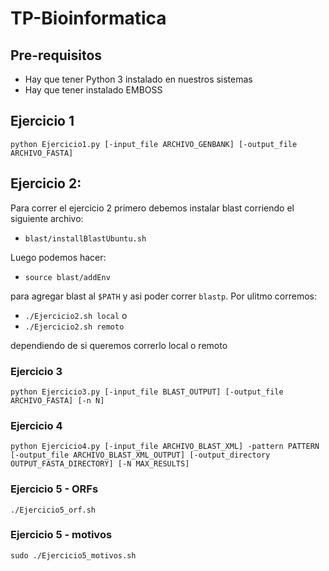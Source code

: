 # TP-Bioinformatica

## Pre-requisitos
- Hay que tener Python 3 instalado en nuestros sistemas
- Hay que tener instalado EMBOSS

## Ejercicio 1
```
python Ejercicio1.py [-input_file ARCHIVO_GENBANK] [-output_file ARCHIVO_FASTA] 
```

## Ejercicio 2:

Para correr el ejercicio 2 primero debemos instalar blast corriendo el siguiente archivo:

- `blast/installBlastUbuntu.sh`

Luego podemos hacer:

- `source blast/addEnv`

para agregar blast al `$PATH` y asi poder correr `blastp`. Por ulitmo corremos:

- `./Ejercicio2.sh local`
o
- `./Ejercicio2.sh remoto`

dependiendo de si queremos correrlo local o remoto

### Ejercicio 3
```
python Ejercicio3.py [-input_file BLAST_OUTPUT] [-output_file ARCHIVO_FASTA] [-n N]
```

### Ejercicio 4
```
python Ejercicio4.py [-input_file ARCHIVO_BLAST_XML] -pattern PATTERN [-output_file ARCHIVO_BLAST_XML_OUTPUT] [-output_directory OUTPUT_FASTA_DIRECTORY] [-N MAX_RESULTS]
```

### Ejercicio 5 - ORFs
```
./Ejercicio5_orf.sh
```

### Ejercicio 5 - motivos
```
sudo ./Ejercicio5_motivos.sh
```